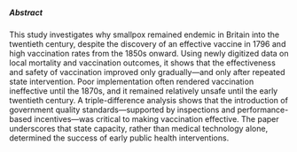 ---
---

##### Abstract

This study investigates why smallpox remained endemic in Britain into the twentieth century, despite the discovery of an effective vaccine in 1796 and high vaccination rates from the 1850s onward. Using newly digitized data on local mortality and vaccination outcomes, it shows that the effectiveness and safety of vaccination improved only gradually—and only after repeated state intervention. Poor implementation often rendered vaccination ineffective until the 1870s, and it remained relatively unsafe until the early twentieth century. A triple-difference analysis shows that the introduction of government quality standards—supported by inspections and performance-based incentives—was critical to making vaccination effective. The paper underscores that state capacity, rather than medical technology alone, determined the success of early 
public health interventions. 
